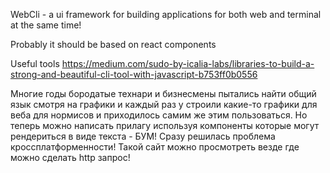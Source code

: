WebCli - a ui framework for building applications for both web and terminal at the same time!

Probably it should be based on react components

Useful tools
https://medium.com/sudo-by-icalia-labs/libraries-to-build-a-strong-and-beautiful-cli-tool-with-javascript-b753ff0b0556

Многие годы бородатые технари и бизнесмены пытались найти общий язык смотря на графики и каждый раз у строили какие-то графики для веба для нормисов и приходилось самим же этим пользоваться. Но теперь можно написать прилагу используя компоненты которые могут рендериться в виде текста - БУМ! Сразу решилась проблема кроссплатформенности! Такой сайт можно просмотреть везде где можно сделать http запрос! 
